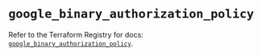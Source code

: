 # `google_binary_authorization_policy`

Refer to the Terraform Registry for docs: [`google_binary_authorization_policy`](https://registry.terraform.io/providers/hashicorp/google/6.50.0/docs/resources/binary_authorization_policy).
